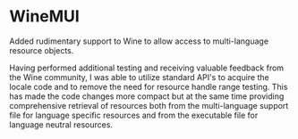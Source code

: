 # WineMUI
Added rudimentary support to Wine to allow access to multi-language resource objects.

Having performed additional testing and receiving valuable feedback from the Wine community, I was able to utilize standard API's to acquire the locale code and to remove the need for resource handle range testing.  This has made the code changes more compact but at the same time providing comprehensive retrieval of resources both from the multi-language support file for language specific resources and from the executable file for language neutral resources.
